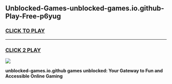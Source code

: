 
## Unblocked-Games-unblocked-games.io.github-Play-Free-p6yug
<h3>
<a href="https://premium76.site?title=unblocked-games.io.github&ref=23A">CLICK TO PLAY</a></h3>
<hr>

<h3>
<a href="https://premium76.site?title=unblocked-games.io.github&ref=23A">CLICK 2 PLAY</a>
  
</h3>

<a href="https://premium76.site?title=unblocked-games.io.github&ref=23A"><img src="https://clearcache.store/games.png"></a>


**unblocked-games.io.github games unblocked: Your Gateway to Fun and Accessible Online Gaming**
